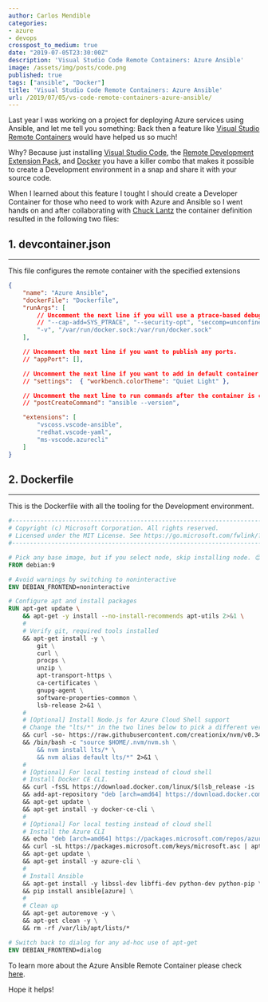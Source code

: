 ```yaml
---
author: Carlos Mendible
categories:
- azure
- devops
crosspost_to_medium: true
date: "2019-07-05T23:30:00Z"
description: 'Visual Studio Code Remote Containers: Azure Ansible'
image: /assets/img/posts/code.png
published: true
tags: ["ansible", "Docker"]
title: 'Visual Studio Code Remote Containers: Azure Ansible'
url: /2019/07/05/vs-code-remote-containers-azure-ansible/
---
```


Last year I was working on a project for deploying Azure services using Ansible, and let me tell you something: Back then a feature like [Visual Studio Remote Containers](https://github.com/microsoft/vscode-dev-containers) would have helped us so much!

Why? Because just installing [Visual Studio Code](https://code.visualstudio.com/), the [Remote Development Extension Pack](https://marketplace.visualstudio.com/items?itemName=ms-vscode-remote.vscode-remote-extensionpack), and [Docker](https://www.docker.com/products/docker-desktop) you have a killer combo that makes it possible to create a Development environment in a snap and share it with your source code.

When I learned about this feature I tought I should create a Developer Container for those who need to work with Azure and Ansible so I went hands on and after collaborating with [Chuck Lantz](http://chuxel.github.io/) the container definition resulted in the following two files:

## 1. devcontainer.json
---

This file configures the remote container with the specified extensions

``` json
{
	"name": "Azure Ansible",
	"dockerFile": "Dockerfile",
	"runArgs": [
		// Uncomment the next line if you will use a ptrace-based debugger like C++, Go, and Rust.
		// "--cap-add=SYS_PTRACE", "--security-opt", "seccomp=unconfined",
		"-v", "/var/run/docker.sock:/var/run/docker.sock"
	],

	// Uncomment the next line if you want to publish any ports.
	// "appPort": [],

	// Uncomment the next line if you want to add in default container specific settings.json values
	// "settings":  { "workbench.colorTheme": "Quiet Light" },

	// Uncomment the next line to run commands after the container is created.
	// "postCreateCommand": "ansible --version",

	"extensions": [
		"vscoss.vscode-ansible",
		"redhat.vscode-yaml",
		"ms-vscode.azurecli"
	]
}
```

## 2. Dockerfile
---

This is the Dockerfile with all the tooling for the Development environment.

``` Dockerfile
#-------------------------------------------------------------------------------------------------------------
# Copyright (c) Microsoft Corporation. All rights reserved.
# Licensed under the MIT License. See https://go.microsoft.com/fwlink/?linkid=2090316 for license information.
#-------------------------------------------------------------------------------------------------------------

# Pick any base image, but if you select node, skip installing node. 😊
FROM debian:9

# Avoid warnings by switching to noninteractive
ENV DEBIAN_FRONTEND=noninteractive

# Configure apt and install packages
RUN apt-get update \
    && apt-get -y install --no-install-recommends apt-utils 2>&1 \
    #
    # Verify git, required tools installed
    && apt-get install -y \
        git \
        curl \
        procps \
        unzip \
        apt-transport-https \
        ca-certificates \
        gnupg-agent \
        software-properties-common \
        lsb-release 2>&1 \
    #
    # [Optional] Install Node.js for Azure Cloud Shell support 
    # Change the "lts/*" in the two lines below to pick a different version
    && curl -so- https://raw.githubusercontent.com/creationix/nvm/v0.34.0/install.sh | bash 2>&1 \
    && /bin/bash -c "source $HOME/.nvm/nvm.sh \
        && nvm install lts/* \
        && nvm alias default lts/*" 2>&1 \
    #
    # [Optional] For local testing instead of cloud shell
    # Install Docker CE CLI.
    && curl -fsSL https://download.docker.com/linux/$(lsb_release -is | tr '[:upper:]' '[:lower:]')/gpg | apt-key add - 2>/dev/null \
    && add-apt-repository "deb [arch=amd64] https://download.docker.com/linux/$(lsb_release -is | tr '[:upper:]' '[:lower:]') $(lsb_release -cs) stable" \
    && apt-get update \
    && apt-get install -y docker-ce-cli \
    #
    # [Optional] For local testing instead of cloud shell
    # Install the Azure CLI
    && echo "deb [arch=amd64] https://packages.microsoft.com/repos/azure-cli/ $(lsb_release -cs) main" > /etc/apt/sources.list.d/azure-cli.list \
    && curl -sL https://packages.microsoft.com/keys/microsoft.asc | apt-key add - 2>/dev/null \
    && apt-get update \
    && apt-get install -y azure-cli \
    #
    # Install Ansible
    && apt-get install -y libssl-dev libffi-dev python-dev python-pip \
    && pip install ansible[azure] \
    #
    # Clean up
    && apt-get autoremove -y \
    && apt-get clean -y \
    && rm -rf /var/lib/apt/lists/*

# Switch back to dialog for any ad-hoc use of apt-get
ENV DEBIAN_FRONTEND=dialog
```

To learn more about the Azure Ansible Remote Container please check [here](https://github.com/microsoft/vscode-dev-containers/tree/master/containers/azure-ansible).

Hope it helps!

